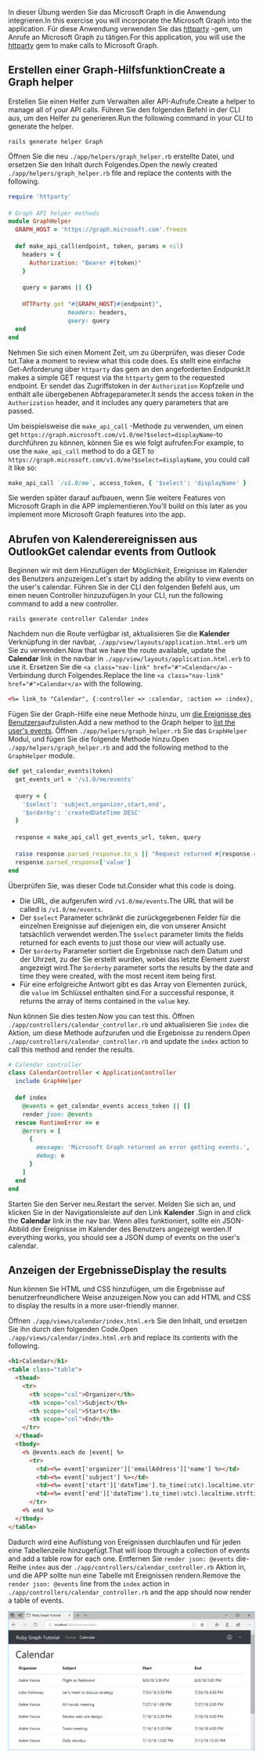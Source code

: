 <!-- markdownlint-disable MD002 MD041 -->

<span data-ttu-id="e2db3-101">In dieser Übung werden Sie das Microsoft Graph in die Anwendung integrieren.</span><span class="sxs-lookup"><span data-stu-id="e2db3-101">In this exercise you will incorporate the Microsoft Graph into the application.</span></span> <span data-ttu-id="e2db3-102">Für diese Anwendung verwenden Sie das [httparty](https://github.com/jnunemaker/httparty) -gem, um Anrufe an Microsoft Graph zu tätigen.</span><span class="sxs-lookup"><span data-stu-id="e2db3-102">For this application, you will use the [httparty](https://github.com/jnunemaker/httparty) gem to make calls to Microsoft Graph.</span></span>

## <a name="create-a-graph-helper"></a><span data-ttu-id="e2db3-103">Erstellen einer Graph-Hilfsfunktion</span><span class="sxs-lookup"><span data-stu-id="e2db3-103">Create a Graph helper</span></span>

<span data-ttu-id="e2db3-104">Erstellen Sie einen Helfer zum Verwalten aller API-Aufrufe.</span><span class="sxs-lookup"><span data-stu-id="e2db3-104">Create a helper to manage all of your API calls.</span></span> <span data-ttu-id="e2db3-105">Führen Sie den folgenden Befehl in der CLI aus, um den Helfer zu generieren.</span><span class="sxs-lookup"><span data-stu-id="e2db3-105">Run the following command in your CLI to generate the helper.</span></span>

```Shell
rails generate helper Graph
```

<span data-ttu-id="e2db3-106">Öffnen Sie die neu `./app/helpers/graph_helper.rb` erstellte Datei, und ersetzen Sie den Inhalt durch Folgendes.</span><span class="sxs-lookup"><span data-stu-id="e2db3-106">Open the newly created `./app/helpers/graph_helper.rb` file and replace the contents with the following.</span></span>

```ruby
require 'httparty'

# Graph API helper methods
module GraphHelper
  GRAPH_HOST = 'https://graph.microsoft.com'.freeze

  def make_api_call(endpoint, token, params = nil)
    headers = {
      Authorization: "Bearer #{token}"
    }

    query = params || {}

    HTTParty.get "#{GRAPH_HOST}#{endpoint}",
                 headers: headers,
                 query: query
  end
end
```

<span data-ttu-id="e2db3-107">Nehmen Sie sich einen Moment Zeit, um zu überprüfen, was dieser Code tut.</span><span class="sxs-lookup"><span data-stu-id="e2db3-107">Take a moment to review what this code does.</span></span> <span data-ttu-id="e2db3-108">Es stellt eine einfache Get-Anforderung über `httparty` das gem an den angeforderten Endpunkt.</span><span class="sxs-lookup"><span data-stu-id="e2db3-108">It makes a simple GET request via the `httparty` gem to the requested endpoint.</span></span> <span data-ttu-id="e2db3-109">Er sendet das Zugriffstoken in der `Authorization` Kopfzeile und enthält alle übergebenen Abfrageparameter.</span><span class="sxs-lookup"><span data-stu-id="e2db3-109">It sends the access token in the `Authorization` header, and it includes any query parameters that are passed.</span></span>

<span data-ttu-id="e2db3-110">Um beispielsweise die `make_api_call` -Methode zu verwenden, um einen get `https://graph.microsoft.com/v1.0/me?$select=displayName`-to durchführen zu können, können Sie es wie folgt aufrufen:</span><span class="sxs-lookup"><span data-stu-id="e2db3-110">For example, to use the `make_api_call` method to do a GET to `https://graph.microsoft.com/v1.0/me?$select=displayName`, you could call it like so:</span></span>

```ruby
make_api_call `/v1.0/me`, access_token, { '$select': 'displayName' }
```

<span data-ttu-id="e2db3-111">Sie werden später darauf aufbauen, wenn Sie weitere Features von Microsoft Graph in die APP implementieren.</span><span class="sxs-lookup"><span data-stu-id="e2db3-111">You'll build on this later as you implement more Microsoft Graph features into the app.</span></span>

## <a name="get-calendar-events-from-outlook"></a><span data-ttu-id="e2db3-112">Abrufen von Kalenderereignissen aus Outlook</span><span class="sxs-lookup"><span data-stu-id="e2db3-112">Get calendar events from Outlook</span></span>

<span data-ttu-id="e2db3-113">Beginnen wir mit dem Hinzufügen der Möglichkeit, Ereignisse im Kalender des Benutzers anzuzeigen.</span><span class="sxs-lookup"><span data-stu-id="e2db3-113">Let's start by adding the ability to view events on the user's calendar.</span></span> <span data-ttu-id="e2db3-114">Führen Sie in der CLI den folgenden Befehl aus, um einen neuen Controller hinzuzufügen.</span><span class="sxs-lookup"><span data-stu-id="e2db3-114">In your CLI, run the following command to add a new controller.</span></span>

```Shell
rails generate controller Calendar index
```

<span data-ttu-id="e2db3-115">Nachdem nun die Route verfügbar ist, aktualisieren Sie die **Kalender** Verknüpfung in der navbar, `./app/view/layouts/application.html.erb` um Sie zu verwenden.</span><span class="sxs-lookup"><span data-stu-id="e2db3-115">Now that we have the route available, update the **Calendar** link in the navbar in `./app/view/layouts/application.html.erb` to use it.</span></span> <span data-ttu-id="e2db3-116">Ersetzen Sie die `<a class="nav-link" href="#">Calendar</a>` -Verbindung durch Folgendes.</span><span class="sxs-lookup"><span data-stu-id="e2db3-116">Replace the line `<a class="nav-link" href="#">Calendar</a>` with the following.</span></span>

```html
<%= link_to "Calendar", {:controller => :calendar, :action => :index}, class: "nav-link#{' active' if controller.controller_name == 'calendar'}" %>
```

<span data-ttu-id="e2db3-117">Fügen Sie der Graph-Hilfe eine neue Methode hinzu, um [die Ereignisse des Benutzers](https://developer.microsoft.com/en-us/graph/docs/api-reference/v1.0/api/user_list_events)aufzulisten.</span><span class="sxs-lookup"><span data-stu-id="e2db3-117">Add a new method to the Graph helper to [list the user's events](https://developer.microsoft.com/en-us/graph/docs/api-reference/v1.0/api/user_list_events).</span></span> <span data-ttu-id="e2db3-118">Öffnen `./app/helpers/graph_helper.rb` Sie das `GraphHelper` Modul, und fügen Sie die folgende Methode hinzu.</span><span class="sxs-lookup"><span data-stu-id="e2db3-118">Open `./app/helpers/graph_helper.rb` and add the following method to the `GraphHelper` module.</span></span>

```ruby
def get_calendar_events(token)
  get_events_url = '/v1.0/me/events'

  query = {
    '$select': 'subject,organizer,start,end',
    '$orderby': 'createdDateTime DESC'
  }

  response = make_api_call get_events_url, token, query

  raise response.parsed_response.to_s || "Request returned #{response.code}" unless response.code == 200
  response.parsed_response['value']
end
```

<span data-ttu-id="e2db3-119">Überprüfen Sie, was dieser Code tut.</span><span class="sxs-lookup"><span data-stu-id="e2db3-119">Consider what this code is doing.</span></span>

- <span data-ttu-id="e2db3-120">Die URL, die aufgerufen wird `/v1.0/me/events`.</span><span class="sxs-lookup"><span data-stu-id="e2db3-120">The URL that will be called is `/v1.0/me/events`.</span></span>
- <span data-ttu-id="e2db3-121">Der `$select` Parameter schränkt die zurückgegebenen Felder für die einzelnen Ereignisse auf diejenigen ein, die von unserer Ansicht tatsächlich verwendet werden.</span><span class="sxs-lookup"><span data-stu-id="e2db3-121">The `$select` parameter limits the fields returned for each events to just those our view will actually use.</span></span>
- <span data-ttu-id="e2db3-122">Der `$orderby` Parameter sortiert die Ergebnisse nach dem Datum und der Uhrzeit, zu der Sie erstellt wurden, wobei das letzte Element zuerst angezeigt wird.</span><span class="sxs-lookup"><span data-stu-id="e2db3-122">The `$orderby` parameter sorts the results by the date and time they were created, with the most recent item being first.</span></span>
- <span data-ttu-id="e2db3-123">Für eine erfolgreiche Antwort gibt es das Array von Elementen zurück, die `value` im Schlüssel enthalten sind.</span><span class="sxs-lookup"><span data-stu-id="e2db3-123">For a successful response, it returns the array of items contained in the `value` key.</span></span>

<span data-ttu-id="e2db3-124">Nun können Sie dies testen.</span><span class="sxs-lookup"><span data-stu-id="e2db3-124">Now you can test this.</span></span> <span data-ttu-id="e2db3-125">Öffnen `./app/controllers/calendar_controller.rb` und aktualisieren Sie `index` die Aktion, um diese Methode aufzurufen und die Ergebnisse zu rendern.</span><span class="sxs-lookup"><span data-stu-id="e2db3-125">Open `./app/controllers/calendar_controller.rb` and update the `index` action to call this method and render the results.</span></span>

```ruby
# Calendar controller
class CalendarController < ApplicationController
  include GraphHelper

  def index
    @events = get_calendar_events access_token || []
    render json: @events
  rescue RuntimeError => e
    @errors = [
      {
        message: 'Microsoft Graph returned an error getting events.',
        debug: e
      }
    ]
  end
end
```

<span data-ttu-id="e2db3-126">Starten Sie den Server neu.</span><span class="sxs-lookup"><span data-stu-id="e2db3-126">Restart the server.</span></span> <span data-ttu-id="e2db3-127">Melden Sie sich an, und klicken Sie in der Navigationsleiste auf den Link **Kalender** .</span><span class="sxs-lookup"><span data-stu-id="e2db3-127">Sign in and click the **Calendar** link in the nav bar.</span></span> <span data-ttu-id="e2db3-128">Wenn alles funktioniert, sollte ein JSON-Abbild der Ereignisse im Kalender des Benutzers angezeigt werden.</span><span class="sxs-lookup"><span data-stu-id="e2db3-128">If everything works, you should see a JSON dump of events on the user's calendar.</span></span>

## <a name="display-the-results"></a><span data-ttu-id="e2db3-129">Anzeigen der Ergebnisse</span><span class="sxs-lookup"><span data-stu-id="e2db3-129">Display the results</span></span>

<span data-ttu-id="e2db3-130">Nun können Sie HTML und CSS hinzufügen, um die Ergebnisse auf benutzerfreundlichere Weise anzuzeigen.</span><span class="sxs-lookup"><span data-stu-id="e2db3-130">Now you can add HTML and CSS to display the results in a more user-friendly manner.</span></span>

<span data-ttu-id="e2db3-131">Öffnen `./app/views/calendar/index.html.erb` Sie den Inhalt, und ersetzen Sie ihn durch den folgenden Code.</span><span class="sxs-lookup"><span data-stu-id="e2db3-131">Open `./app/views/calendar/index.html.erb` and replace its contents with the following.</span></span>

```html
<h1>Calendar</h1>
<table class="table">
  <thead>
    <tr>
      <th scope="col">Organizer</th>
      <th scope="col">Subject</th>
      <th scope="col">Start</th>
      <th scope="col">End</th>
    </tr>
  </thead>
  <tbody>
    <% @events.each do |event| %>
      <tr>
        <td><%= event['organizer']['emailAddress']['name'] %></td>
        <td><%= event['subject'] %></td>
        <td><%= event['start']['dateTime'].to_time(:utc).localtime.strftime('%-m/%-d/%y %l:%M %p') %></td>
        <td><%= event['end']['dateTime'].to_time(:utc).localtime.strftime('%-m/%-d/%y %l:%M %p') %></td>
      </tr>
    <% end %>
  </tbody>
</table>
```

<span data-ttu-id="e2db3-132">Dadurch wird eine Auflistung von Ereignissen durchlaufen und für jeden eine Tabellenzeile hinzugefügt.</span><span class="sxs-lookup"><span data-stu-id="e2db3-132">That will loop through a collection of events and add a table row for each one.</span></span> <span data-ttu-id="e2db3-133">Entfernen Sie `render json: @events` die-Reihe `index` aus der `./app/controllers/calendar_controller.rb` Aktion in, und die APP sollte nun eine Tabelle mit Ereignissen rendern.</span><span class="sxs-lookup"><span data-stu-id="e2db3-133">Remove the `render json: @events` line from the `index` action in `./app/controllers/calendar_controller.rb` and the app should now render a table of events.</span></span>

![Ein Screenshot der Ereignistabelle](./images/add-msgraph-01.png)
